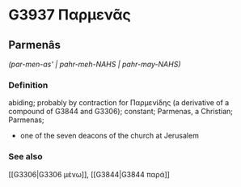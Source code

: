 # G3937 Παρμενᾶς

## Parmenâs

_(par-men-as' | pahr-meh-NAHS | pahr-may-NAHS)_

### Definition

abiding; probably by contraction for Παρμενίδης (a derivative of a compound of G3844 and G3306); constant; Parmenas, a Christian; Parmenas; 

- one of the seven deacons of the church at Jerusalem

### See also

[[G3306|G3306 μένω]], [[G3844|G3844 παρά]]
